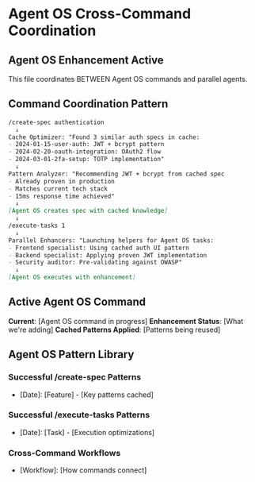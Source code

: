 # Agent OS Cross-Command Coordination

## Agent OS Enhancement Active

This file coordinates BETWEEN Agent OS commands and parallel agents.

## Command Coordination Pattern

```markdown
/create-spec authentication
  ↓
Cache Optimizer: "Found 3 similar auth specs in cache:
- 2024-01-15-user-auth: JWT + bcrypt pattern
- 2024-02-20-oauth-integration: OAuth2 flow
- 2024-03-01-2fa-setup: TOTP implementation"
  ↓
Pattern Analyzer: "Recommending JWT + bcrypt from cached spec
- Already proven in production
- Matches current tech stack
- 15ms response time achieved"
  ↓
[Agent OS creates spec with cached knowledge]
  ↓
/execute-tasks 1
  ↓
Parallel Enhancers: "Launching helpers for Agent OS tasks:
- Frontend specialist: Using cached auth UI pattern
- Backend specialist: Applying proven JWT implementation
- Security auditor: Pre-validating against OWASP"
  ↓
[Agent OS executes with enhancement]
```

## Active Agent OS Command

**Current**: [Agent OS command in progress]
**Enhancement Status**: [What we're adding]
**Cached Patterns Applied**: [Patterns being reused]

## Agent OS Pattern Library

### Successful /create-spec Patterns
- [Date]: [Feature] - [Key patterns cached]

### Successful /execute-tasks Patterns  
- [Date]: [Task] - [Execution optimizations]

### Cross-Command Workflows
- [Workflow]: [How commands connect]